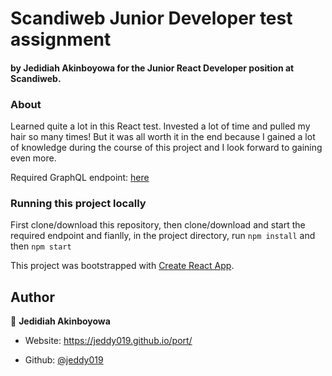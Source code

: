 # Scandiweb Junior Developer test assignment

#### by Jedidiah Akinboyowa for the Junior React Developer position at Scandiweb.

### About

Learned quite a lot in this React test. Invested a lot of time and pulled my hair so many times! But it was all worth it in the end because I gained a lot of knowledge during the course of this project and I look forward to gaining even more.

Required GraphQL endpoint: [here](https://github.com/scandiweb/junior-react-endpoint)

### Running this project locally

First clone/download this repository, then
clone/download and start the required endpoint and fianlly,
in the project directory, run `npm install` and then `npm start`

This project was bootstrapped with [Create React App](https://github.com/facebook/create-react-app).

## Author

👤 **Jedidiah Akinboyowa**

- Website: https://jeddy019.github.io/port/

- Github: [@jeddy019](https://github.com/jeddy019)
